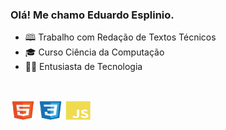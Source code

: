 ### Olá! Me chamo Eduardo Esplinio.
- 🕮 Trabalho com Redação de Textos Técnicos
- 🎓 Curso Ciência da Computação
- 👨‍💻 Entusiasta de Tecnologia
##
<div style="display: inline_block"><br>
  <img align="center" alt="Edu-HTML" height="30" width="40" src="https://raw.githubusercontent.com/devicons/devicon/master/icons/html5/html5-original.svg">
  <img align="center" alt="Edu-CSS" height="30" width="40" src="https://raw.githubusercontent.com/devicons/devicon/master/icons/css3/css3-original.svg">
  <img align="center" alt="Edu-Js" height="30" width="40" src="https://raw.githubusercontent.com/devicons/devicon/master/icons/javascript/javascript-plain.svg">
</div>
